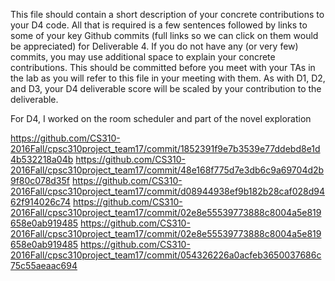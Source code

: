 This file should contain a short description of your concrete contributions to your D4 code. 
All that is required is a few sentences followed by links to some of your key Github commits 
(full links so we can click on them would be appreciated) for Deliverable 4. 
If you do not have any (or very few) commits, you may use additional space to explain your concrete contributions. 
This should be committed before you meet with your TAs in the lab as you will refer to this file in your meeting 
with them. As with D1, D2, and D3, your D4 deliverable score will be scaled by your contribution to the deliverable.


For D4, I worked on the room scheduler and part of the novel exploration 

https://github.com/CS310-2016Fall/cpsc310project_team17/commit/1852391f9e7b3539e77ddebd8e1d4b532218a04b
https://github.com/CS310-2016Fall/cpsc310project_team17/commit/48e168f775d7e3db6c9a69704d2b9f80c078d35f
https://github.com/CS310-2016Fall/cpsc310project_team17/commit/d08944938ef9b182b28caf028d9462f914026c74
https://github.com/CS310-2016Fall/cpsc310project_team17/commit/02e8e55539773888c8004a5e819658e0ab919485
https://github.com/CS310-2016Fall/cpsc310project_team17/commit/02e8e55539773888c8004a5e819658e0ab919485
https://github.com/CS310-2016Fall/cpsc310project_team17/commit/054326226a0acfeb3650037686c75c55aeaac694

